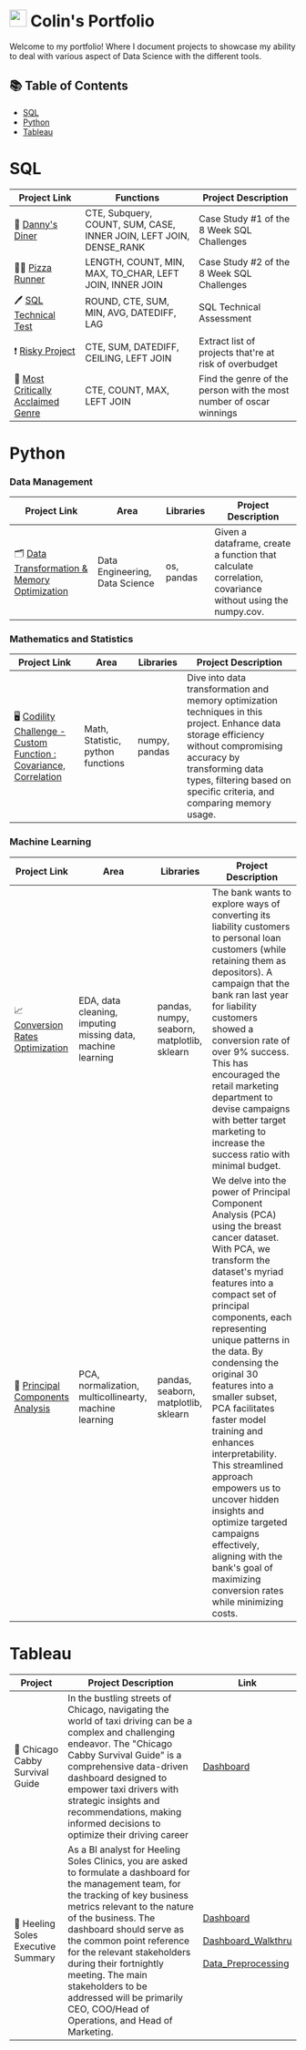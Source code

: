 <h1><img src="https://emojis.slackmojis.com/emojis/images/1531849430/4246/blob-sunglasses.gif?1531849430" width="30"/> Colin's Portfolio</h1> 
Welcome to my portfolio! Where I document projects to showcase my ability to deal with various aspect of Data Science with the different tools.

## 📚 Table of Contents
- [SQL](#sql)
- [Python](#python)
- [Tableau](#tableau)

# SQL
| Project Link | Functions | Project Description |
|---|---|---|
| 🍔  [Danny's Diner](https://github.com/colinlim84/Danny-s-Diner/blob/main/README.md) | CTE, Subquery, COUNT, SUM, CASE, INNER JOIN, LEFT JOIN, DENSE_RANK | Case Study #1 of the 8 Week SQL Challenges |
| 🛵💨 [Pizza Runner](https://github.com/colinlim84/Pizza-Runner/blob/main/README.md) | LENGTH, COUNT, MIN, MAX, TO_CHAR, LEFT JOIN, INNER JOIN | Case Study #2 of the 8 Week SQL Challenges |
| 🖊️ [SQL Technical Test](https://gist.github.com/colinlim84/fa3f557403caae554e670b609bb3ba71) | ROUND, CTE, SUM, MIN, AVG, DATEDIFF, LAG | SQL Technical Assessment |
| ❗️  [Risky Project](https://github.com/colinlim84/StrataScratch/blob/main/README.md) | CTE, SUM, DATEDIFF, CEILING, LEFT JOIN | Extract list of projects that're at risk of overbudget |
| 💯  [Most Critically Acclaimed Genre](https://github.com/colinlim84/sql_netflix/blob/main/README.md) | CTE, COUNT, MAX, LEFT JOIN | Find the genre of the person with the most number of oscar winnings |




# Python

### Data Management
| Project Link | Area | Libraries |  Project Description |
|---|---|---|---|
|🗂️ [Data Transformation & Memory Optimization](https://github.com/colinlim84/Customer-Analytics-Prep-Data-For-Modelling/blob/main/Customer%20Analytics%20-%20Prep%20Data%20For%20Modelling.ipynb) | Data Engineering, Data Science | os, pandas | Given a dataframe, create a function that calculate correlation, covariance without using the numpy.cov. |

### Mathematics and Statistics
| Project Link | Area | Libraries |  Project Description |
|---|---|---|---|
| 🖥 [Codility Challenge - Custom Function : Covariance, Correlation](https://github.com/colinlim84/cov_corr_func/blob/main/%20Covariance%2C%20Correlation.ipynb) | Math, Statistic, python functions | numpy, pandas | Dive into data transformation and memory optimization techniques in this project. Enhance data storage efficiency without compromising accuracy by transforming data types, filtering based on specific criteria, and comparing memory usage. |


### Machine Learning
| Project Link | Area | Libraries |  Project Description |
|---|---|---|---|
| 📈 [Conversion Rates Optimization](https://github.com/colinlim84/optimizing_pl_conversion/blob/main/optimizing_personal_loan_conversion_rates.ipynb) | EDA, data cleaning, imputing missing data, machine learning  | pandas, numpy, seaborn, matplotlib, sklearn | The bank wants to explore ways of converting its liability customers to personal loan customers (while retaining them as depositors). A campaign that the bank ran last year for liability customers showed a conversion rate of over 9% success. This has encouraged the retail marketing department to devise campaigns with better target marketing to increase the success ratio with minimal budget. |
| 🧮 [Principal Components Analysis](https://github.com/colinlim84/pca/blob/main/Principal%20Components%20Analysis.ipynb) | PCA, normalization, multicollinearty, machine learning  | pandas, seaborn, matplotlib, sklearn | We delve into the power of Principal Component Analysis (PCA) using the breast cancer dataset. With PCA, we transform the dataset's myriad features into a compact set of principal components, each representing unique patterns in the data. By condensing the original 30 features into a smaller subset, PCA facilitates faster model training and enhances interpretability. This streamlined approach empowers us to uncover hidden insights and optimize targeted campaigns effectively, aligning with the bank's goal of maximizing conversion rates while minimizing costs. |






# Tableau
| Project | Project Description | Link |
|---|---|---|
| 🚗   Chicago Cabby Survival Guide | In the bustling streets of Chicago, navigating the world of taxi driving can be a complex and challenging endeavor. The "Chicago Cabby Survival Guide" is a comprehensive data-driven dashboard designed to empower taxi drivers with strategic insights and recommendations, making informed decisions to optimize their driving career   | [Dashboard](https://public.tableau.com/app/profile/colin.lim1062/viz/ChicagoCabbySurvivalGuide/ChicagoTaxi) |
| 🏥  Heeling Soles Executive Summary | As a BI analyst for Heeling Soles Clinics, you are asked to formulate a dashboard for the management team, for the tracking of key business metrics relevant to the nature of the business. The dashboard should serve as the common point reference for the relevant stakeholders during their fortnightly meeting. The main stakeholders to be addressed will be primarily CEO, COO/Head of Operations, and Head of Marketing. | [Dashboard](https://public.tableau.com/app/profile/colin.lim1062/viz/HeelingSolesExecutiveSummary/HeelingSolesExecutiveSummary) <br><br> [Dashboard_Walkthru](https://github.com/colinlim84/storage/blob/main/Dashboard_Walkthru.pdf) <br><br> [Data_Preprocessing](https://github.com/colinlim84/storage/blob/main/Doc_anywhere_data_processing.ipynb)|


